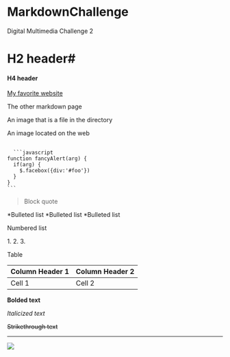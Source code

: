 # MarkdownChallenge
Digital Multimedia Challenge 2


# H2 header#
<h4>H4 header</h4>
<p><a href="http://www.etymonline.com">My favorite website</a></p>

<p>The other markdown page</p>
<p>An image that is a file in the directory</p>
<p>An image located on the web</p>

<div class="highlighter-rouge">
<div class="highlight">
  <pre class="highlight">
  <code>
  ```javascript
function fancyAlert(arg) {
  if(arg) {
    $.facebox({div:'#foo'})
  }
}
```
</code></pre></div></div>


<p><blockquote>Block quote</blockquote></p>

<p>

*Bulleted list
*Bulleted list
*Bulleted list

<p>Numbered list</p>
1.
2.
3.


Table
<table>
  <thead>
    <tr>
      <th>Column Header 1</th>
      <th>Column Header 2</th>
   </tr>
 </thead>
 <tbody>
   <tr>
     <td>
     Cell 1</td>
   <td>Cell 2</td>
   </tr>
  </tbody>
 </table>
<p><strong>Bolded text</strong></p>
<p><em>Italicized text</em></p>
<p><del>Strikethrough text</del></p>

<hr>

![](http://commonmark.org/help/images/favicon.png)

